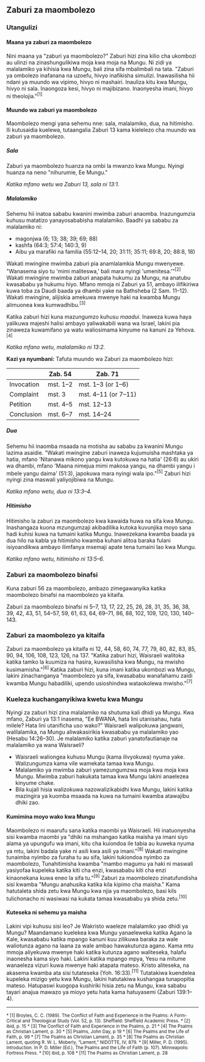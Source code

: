 ## Zaburi za maombolezo

### Utangulizi

#### Maana ya zaburi za maombolezo

Nini maana ya "zaburi ya maombolezo?" Zaburi hizi zina kilio cha ukombozi au ulinzi na zinashungulikiwa moja kwa moja na Mungu. Ni zidi ya malalamiko ya kihisia kwa Mungu, bali zina sifa mbalimbali na tata. "Zaburi ya ombolezo inafanana na uzoefu, hivyo inafikisha simulizi. Inawasilisha hii ndani ya muundo wa vipimo, hivyo ni mashairi. Inauliza kitu kwa Mungu, hivyo ni sala. Inaongoza kesi, hivyo ni majibizano. Inaonyesha imani, hivyo ni theolojia."<sup>[1]</sup>

#### Muundo wa zaburi ya maombolezo

Maombolezo mengi yana sehemu nne: sala, malalamiko, dua, na hitimisho. Ili kutusaidia kuelewa, tutaangalia Zaburi 13 kama kielelezo cha muundo wa zaburi ya maombolezo.

##### Sala

Zaburi ya maombolezo huanza na ombi la mwanzo kwa Mungu. Nyingi huanza na neno "nihurumie, Ee Mungu."

_Katika mfano wetu wa Zaburi 13, sala ni 13:1._

##### Malalamiko

Sehemu hii inatoa sababu kwanini mwimba zaburi anaomba. Inazungumzia kuhusu matatizo yanayosababisha malalamiko. Baadhi ya sababu za malalamiko ni:

- magonjwa (6; 13; 38; 39; 69; 88)
- kashfa (64:3; 57:4; 140:3, 9)
- Aibu ya marafiki na familia (55:12–14, 20; 31:11; 35:11; 69:8, 20; 88:8, 18)

Wakati mwingine mwimba zaburi pia anamlalamkia Mungu mwenyewe. "Wanasema siyo tu 'mimi maliteswa,' bali mara nyingi 'umenitesa.'"<sup>[2]</sup> Wakati mwingine mwimba zaburi anapata hukumu za Mungu, na anatubu kwasababu ya hukumu hiyo. Mfano mmoja ni Zaburi ya 51, ambayo ilifikiriwa kuwa toba za Daudi baada ya dhambi yake na Bathsheba (2 Sam. 11–12). Wakati mwingine, alijiskia amekuwa mwenye haki na kwamba Mungu alimuonea kwa kumwadhibu.<sup>[3]</sup>

Katika zaburi hizi kuna mazungumzo kuhusu _maadui_. Inaweza kuwa haya yalikuwa majeshi halisi ambayo yaliwakabili wana wa Israel, lakini pia zinaweza kuwamifano ya watu waliosimama kinyume na kanuni za Yehova.<sup>[4]</sup>

_Katika mfano wetu, malalamiko ni 13:2._

**Kazi ya nyumbani:** Tafuta muundo wa Zaburi za maombolezo hizi:

|            | Zab. 54                               | Zab. 71                                          |
| ---------- | ------------------------------------- | ------------------------------------------------ |
| Invocation | <span class='Teacher'>mst. 1–2</span> | <span class='Teacher'>mst. 1–3 (or 1–6)</span>   |
| Complaint  | <span class='Teacher'>mst. 3</span>   | <span class='Teacher'>mst. 4–11 (or 7–11)</span> |
| Petition   | <span class='Teacher'>mst. 4–5</span> | <span class='Teacher'>mst. 12–13</span>          |
| Conclusion | <span class='Teacher'>mst. 6–7</span> | <span class='Teacher'>mst. 14–24</span>          |

##### Dua

Sehemu hii inaomba msaada na motisha au sababu za kwanini Mungu lazima asaidie. "Wakati mwingine zaburi inaweza kujumuisha mashtaka ya hatia, mfano 'Nitanawa mikono yangu kwa kutokuwa na hatia' (26:6) au ukiri wa dhambi, mfano 'Maana nimejua mimi makosa yangu, na dhambi yangu i mbele yangu daima' (51:3), japokuwa mara nyingi wala ipo."<sup>[5]</sup> Zaburi hizi nyingi zina maswali yaliyojibiwa na Mungu.

_Katika mfano wetu, dua ni 13:3&ndash;4._

##### Hitimisho

Hitimisho la zaburi za maombolezo kwa kawaida huwa na sifa kwa Mungu. Inashangaza kuona mzungumzaji akibadilika kutoka kuvunjika moyo sana hadi kuhisi kuwa na tumaini katika Mungu. Inawezekana kwamba baada ya dua hilo na kabla ya hitimisho kwamba kuhani alitoa baraka fulani isiyoandikwa ambayo ilimfanya msemaji apate tena tumaini lao kwa Mungu.

_Katika mfano wetu, hitimisho ni 13:5&ndash;6._

### Zaburi za maombolezo binafsi

Kuna zaburi 56 za maombolezo, ambazo zimegawanyika katika maombolezo binafsi na maombolezo ya kitaifa.

Zaburi za maombolezo binafsi ni 5–7, 13, 17, 22, 25, 26, 28, 31, 35, 36, 38, 39, 42, 43, 51, 54–57, 59, 61, 63, 64, 69–71, 86, 88, 102, 109, 120, 130, 140–143.

### Zaburi za maombolezo ya kitaifa

Zaburi za maombolezo ya kitaifa ni 12, 44, 58, 60, 74, 77, 79, 80, 82, 83, 85, 90, 94, 106, 108, 123, 126, na 137. "Katika zaburi hizi, Waisraeli walitoka katika tamko la kuumiza na hasira, kuwasilisha kwa Mungu, na mwisho kusimamisha."<sup>[6]</sup> Katika zaburi hizi, kuna imani katika ukombozi wa Mungu, lakini zinachanganya "maombolezo ya sifa, kwasababu wanafahamu zaidi kwamba Mungu habadiliki, upendo usioshindwa wataokolewa mwisho."<sup>[7]</sup>

### Kueleza kuchanganyikiwa kwetu kwa Mungu

Nyingi za zaburi hizi zina malalamiko na shutuma kali dhidi ya Mungu. Kwa mfano, Zaburi ya 13:1 inasema, "Ee BWANA, hata lini utanisahau, hata milele? Hata lini utanificha uso wako?" Waisraeli walipokuwa jangwani, walilalamika, na Mungu aliwakasirikia kwasababu ya malalamiko yao (Hesabu 14:26&ndash;30). Je malalamiko katika zaburi yanatofautianaje na malalamiko ya wana Waisraeli?

- Waisraeli waliongea kuhusu Mungu (kama ilivyokuwa) nyuma yake. Walizungumza kama vile wamekata tamaa kwa Mungu.
- Malalamiko ya mwimba zaburi yamezungumzwa moja kwa moja kwa Mungu. Mwimba zaburi hakukata tamaa kwa Mungu lakini anaelezea kinyume chake.
- Bila kujali hisia walizokuwa nazowalizikabidhi kwa Mungu, lakini katika mazingira ya kuomba msaada na kuwa na tumaini kwamba atawajibu dhiki zao.

#### Kumimina moyo wako kwa Mungu

Maombolezo ni maarufu sana katika maombi ya Waisraeli. Hii inatuonyesha sisi kwamba maombi ya "dhiki na mshangao katika maisha ya imani siyo alama ya upungufu wa imani, kitu cha kuiondoa ile tabia au kuweka nyuma ya mtu, lakini badala yake ni asili kwa asili ya imani."<sup>[8]</sup> Wakati mwingine tunaimba nyimbo za furaha tu au sifa, lakini tukiondoa nyimbo za maombolezo, Tunahitimisha kwamba "mambo magumu ya haki ni maswali yasiyofaa kupeleka katika kiti cha enzi, kwasababu kiti cha enzi kinaonekana kuwa eneo la sifa tu."<sup>[9]</sup> Zaburi za maombolezo zinatufundisha sisi kwamba "Mungu anahusika katika kila kipimo cha maisha." Kama hatutaleta shida zetu kwa Mungu kwa njia ya maombolezo, basi kils tulichonacho ni wasiwasi na kukata tamaa kwasababu ya shida zetu.<sup>[10]</sup>

#### Kuteseka ni sehemu ya maisha

Lakini vipi kuhusu sisi leo? Je Wakristo waeleze malalamiko yao dhidi ya Mungu? Maandamano kuelekea kwa Mungu yanaeleweka katika Agano la Kale, kwasababu katika mpango kanuni kuu zilikuwa baraka za wale waliotunza agano na laana za wale ambao hawakutunza agano. Kama mtu mmoja aliyekuwa mwenye haki katika kutunza agano waliteseka, halafu inaonesha kama siyo haki. Lakini katika mpango mpya, Yesu na mitume wanaeleza vizuri kuwa mwenye haki atapata mateso. Kristo aliteseka, na akasema kwamba ata sisi tutateseka (Yoh. 16:33).<sup>[11]</sup> Tutatakiwa kuendelea kupeleka mizigo yetu kwa Mungu, lakini hatutakiwa kushangaa tunapopitia mateso. Hatupaswi kuogopa kushiriki hisia zetu na Mungu, kwa sababu tayari anajua mawazo ya mioyo yetu hata kama hatuyasemi (Zaburi 139:1&ndash;4).

---

<small>
* [1] Broyles, C. C. (1989). The Conflict of Faith and Experience in the Psalms: A Form-Critical and Theological Study (Vol. 52, p. 13). Sheffield: Sheffield Academic Press.
* [2] ibid, p. 15
* [3] The Conflict of Faith and Experience in the Psalms, p. 21
* [4] The Psalms as Christian Lament, p. 30
* [5] Psalms, John Day, p 19
* [6] The Psalms and the Life of Faith, p. 99
* [7] The Psalms as Christian Lament, p. 35
* [8] The Psalms as Christian Lament, quoting R. W. L. Moberly, “Lament,” NIDOTTE, IV, 879.
* [9] Miller, P. D. (1995). Introduction. In P. D. Miller (Ed.), The Psalms and the Life of Faith (p. 107). Minneapolis: Fortress Press.
* [10] ibid, p. 108
* [11] The Psalms as Christian Lament, p. 28
</small>
